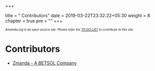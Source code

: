 +++

title = "     Contributors"
date = 2019-03-22T23:32:22+05:30
weight = 8
chapter = true
pre = "<i class='fas fa-users'></i>"
+++

*<sub><sub>Amanda.org is an open source site. Please refer the [TO DO LIST](./about/_do) to contribute to this site.</sub></sub>*

# Contributors 

* [Zmanda - A BETSOL Company](https://zmanda.com/lightning/)

